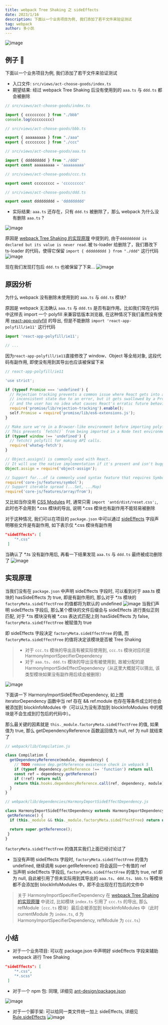 ```yaml
---
title: webpack Tree Shaking 之 sideEffects
date: 2023/1/16
description: 下面以一个业务项目为例, 我们添加了若干文件来验证测试
tag: webpack
author: 多小凯
---
```


![image](https://user-images.githubusercontent.com/23253540/212721530-f6fa4aaf-1b02-49b0-aff9-c497c2881ccd.png)

## 例子 🌰
下面以一个业务项目为例, 我们添加了若干文件来验证测试
- 入口文件: `src/views/act-choose-goods/index.ts`
- 期望结果: 经过 webpack Tree Shaking 后没有使用到的 `aaa.ts` 与 `ddd.ts` 都会被删除

```js
// src/views/act-choose-goods/index.ts

import { ccccccccc } from "./bbb"
console.log(ccccccccc)
```

```js
// src/views/act-choose-goods/bbb.ts

export { aaaaaaaaa } from "./aaa"
export { ccccccccc } from "./ccc"
```

```js
// src/views/act-choose-goods/aaa.ts

import { ddddddddd } from "./ddd"
export const aaaaaaaaa = 'aaaaaaaaa'
```

```js
// src/views/act-choose-goods/ccc.ts

export const ccccccccc = 'ccccccccc'
```


```js
// src/views/act-choose-goods/ddd.ts

export const ddddddddd = 'ddddddddd'
```
- 实际结果: `aaa.ts` 还存在，只有 `ddd.ts` 被删除了，那么 webpack 为什么没有删除 `aaa.ts` ?

![image](https://user-images.githubusercontent.com/23253540/212681528-afaabc9b-6cfb-4581-8261-3c6c9ff7eb2c.png)

原因是 [webpack Tree Shaking 的实现原理](https://github.com/xiaoxiaojx/blog/issues/51) 中提到的, 由于`ddddddddd is declared but its value is never read.`被 ts-loader 给删除了，我们篡改下 ts-loader 的代码，使得它保留 `import { ddddddddd } from "./ddd"` 这行代码
![image](https://user-images.githubusercontent.com/23253540/212682592-ffcad6ed-1c7b-467e-99dd-9e7788cb717a.png)


现在我们发现打包后 `ddd.ts` 也被保留了下来...
![image](https://user-images.githubusercontent.com/23253540/212682842-8e248065-cc29-49d1-b985-5a2caf725146.png)

## 原因分析
为什么 webpack 没有删除未使用到的 `aaa.ts` 与 `ddd.ts` 模块? 

原因是 webpack 无法确认 `aaa.ts` 与 `ddd.ts` 是否有副作用。比如我们常在代码中这样去 import 一个 polyfill 来兼容低版本浏览器, 在这种情况下我们虽然没有使用 [react-app-polyfill](https://github.com/facebook/create-react-app/tree/bb64e31a81eb12d688c14713dce812143688750a/packages/react-app-polyfill) 的导出, 但是不能删除 `import 'react-app-polyfill/ie11'` 这行代码
```js
import 'react-app-polyfill/ie11';

// ...
```
因为`react-app-polyfill/ie11`直接修改了 window、Object 等全局对象, 这段代码有副作用, 即使没有用到其导出也应该被保留下来
```js
// react-app-polyfill/ie11

'use strict';

if (typeof Promise === 'undefined') {
  // Rejection tracking prevents a common issue where React gets into an
  // inconsistent state due to an error, but it gets swallowed by a Promise,
  // and the user has no idea what causes React's erratic future behavior.
  require('promise/lib/rejection-tracking').enable();
  self.Promise = require('promise/lib/es6-extensions.js');
}

// Make sure we're in a Browser-like environment before importing polyfills
// This prevents `fetch()` from being imported in a Node test environment
if (typeof window !== 'undefined') {
  // fetch() polyfill for making API calls.
  require('whatwg-fetch');
}

// Object.assign() is commonly used with React.
// It will use the native implementation if it's present and isn't buggy.
Object.assign = require('object-assign');

// Support for...of (a commonly used syntax feature that requires Symbols)
require('core-js/features/symbol');
// Support iterable spread (...Set, ...Map)
require('core-js/features/array/from');
```
又比如当你没用 [CSS Modules](https://github.com/css-modules/css-modules) 时, 通常只需 `import 'antd/dist/reset.css';`, 此时也不会用到 *.css 模块的导出, 说明 *.css 模块也有副作用不能轻易被删除

对于这种情况, 我们可以在项目的 `package.json` 中可以通过 [sideEffects](https://webpack.js.org/guides/tree-shaking/#mark-the-file-as-side-effect-free) 字段声明哪些文件是有副作用, 如下表示仅 *.css 模块有副作用
```json
"sideEffects": [
    "*.css"
 ]
```
当确认了 *.ts 没有副作用后, 再看一下结果发现 `aaa.ts` 与 `ddd.ts` 最终被成功删除了
![image](https://user-images.githubusercontent.com/23253540/212686955-bd13041d-0618-4326-80b4-d238d7369455.png)
## 实现原理
当我们没有在 `package.json` 中声明 sideEffects 字段时, 可以看到对于 aaa.ts 模块的 hasSideEffects 为 true, 即是有副作用的, 那么对于 *.ts 模块的 `factoryMeta.sideEffectFree` 的值都将为默认的 undefined
![image](https://user-images.githubusercontent.com/23253540/212687690-3cb6c09c-cc97-4b70-84ad-4fe51b142a4e.png)
当我们声明 sideEffects 字段后, 那么某个模块的文件后缀会与 sideEffects 进行类似正则匹配, 对于 *.ts 模块没有被 *.css 表达式匹配上则 hasSideEffects 为 false, `factoryMeta.sideEffectFree` 被赋值为 true

即 sideEffects 字段决定 `factoryMeta.sideEffectFree` 的值, 而 `factoryMeta.sideEffectFree` 的值将决定该模块是否被 Tree Shaking

> - 对于 `ccc.ts` 模块的导出且有被实际使用到, `ccc.ts` 模块对应的是 HarmonyImportSpecifierDependency 
> - 对于 `aaa.ts`、`ddd.ts` 模块的导出没有被使用到, 故被分配的是 HarmonyImportSideEffectDependency（从这里大概就可以猜出, 该类型模块如果没有副作用后续会被删除）


![image](https://user-images.githubusercontent.com/23253540/212691704-da47092c-ede4-48de-8fc6-50a87a85dbab.png)

下面讲一下 HarmonyImportSideEffectDependency, 如上图 iteratorDependency 函数中当 ref 存在 && ref.module 也存在等条件成立时也会被添加到 blockInfoModules 中（可以认为没有添加到 blockInfoModules 中的模块是不会生成到打包后的代码中）。

那么最关键的因素就是 `this._module.factoryMeta.sideEffectFree` 的值, 如果值为 true, 那么 getDependencyReference 函数返回值为 null, ref 为 null 就结束了
```js
// webpack/lib/Compilation.js

class Compilation {
  getDependencyReference(module, dependency) {
    // TODO remove dep.getReference existence check in webpack 5
    if (typeof dependency.getReference !== 'function') return null
    const ref = dependency.getReference()
    if (!ref) return null
    return this.hooks.dependencyReference.call(ref, dependency, module)
  }
}

// webpack/lib/dependencies/HarmonyImportSideEffectDependency.js

class HarmonyImportSideEffectDependency extends HarmonyImportDependency {
 getReference() {
  if (this._module && this._module.factoryMeta.sideEffectFree) return null;

  return super.getReference();
 }
}
```
`factoryMeta.sideEffectFree` 的值其实我们上面已经讨论过了
- 当没有声明 sideEffects 字段时, `factoryMeta.sideEffectFree` 的值为 undefined, 继续调用 super.getReference() 将会返回一个有值的 ref
- 当声明 sideEffects 字段后, `factoryMeta.sideEffectFree` 的值为 true, ref 即为 null, 自此被引用了但未实际用到其导出的 `aaa.ts`、`ddd.ts`、`bbb.ts` 等模块都不会添加到 blockInfoModules 中，即不会出现在打包后的文件中

> 关于 HarmonyImportSpecifierDependency 在 [webpack Tree Shaking 的实现原理](https://github.com/xiaoxiaojx/blog/issues/51) 中说过, 比如模块 `index.ts` 引用了 `ccc.ts` 的导出, 那么 refModule（`ccc.ts` 模块）最后会被添加到 blockInfoModules 中（此时 currentModule 为 `index.ts`, d 为 HarmonyImportSpecifierDependency, refModule 为 `ccc.ts`）


## 小结
- 对于一个业务项目: 可以在 package.json 中声明好 sideEffects 字段来辅助 webpack 进行 Tree Shaking
```json
"sideEffects": [
    "*.css",
    "*.scss"
 ]
```
- 对于一个 npm 包: 同理, 详细见 [ant-design/package.json](https://github.com/ant-design/ant-design/blob/master/package.json)

![image](https://user-images.githubusercontent.com/23253540/212705883-50b5c432-9a66-4351-abf6-5a50effce478.png)

- 对于一个脚手架: 可以给同一类文件统一加上 sideEffects, 详细见 [Rule.sideEffects](https://webpack.js.org/configuration/module/#rulesideeffects)
![image](https://user-images.githubusercontent.com/23253540/212706133-1245e53c-d246-4257-b659-098aa4808610.png)
